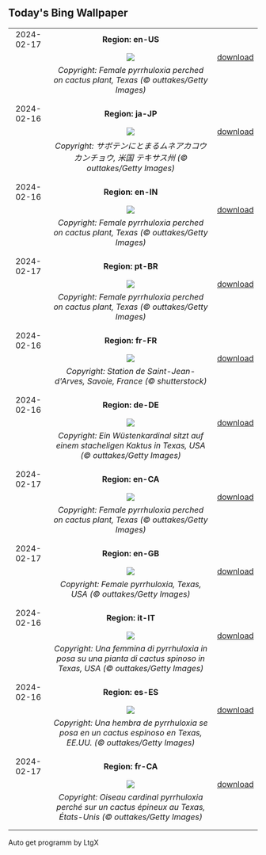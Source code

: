 ## Today's Bing Wallpaper
|      |      |      |
| :----: | :----: | :----: |
|2024-02-17|**Region: en-US**||
||![](https://www.bing.com/th?id=OHR.BackyardBird_EN-US8255123787_UHD.jpg&pid=hp&w=1152&h=648&rs=1&c=4)| [download](https://www.bing.com/th?id=OHR.BackyardBird_EN-US8255123787_UHD.jpg)|
||*Copyright: Female pyrrhuloxia perched on cactus plant, Texas (© outtakes/Getty Images)*
||
|||
|2024-02-16|**Region: ja-JP**||
||![](https://www.bing.com/th?id=OHR.BackyardBird_JA-JP7123530976_UHD.jpg&pid=hp&w=1152&h=648&rs=1&c=4)| [download](https://www.bing.com/th?id=OHR.BackyardBird_JA-JP7123530976_UHD.jpg)|
||*Copyright: サボテンにとまるムネアカコウカンチョウ, 米国 テキサス州 (© outtakes/Getty Images)*
||
|||
|2024-02-16|**Region: en-IN**||
||![](https://www.bing.com/th?id=OHR.BackyardBird_EN-IN0575498831_UHD.jpg&pid=hp&w=1152&h=648&rs=1&c=4)| [download](https://www.bing.com/th?id=OHR.BackyardBird_EN-IN0575498831_UHD.jpg)|
||*Copyright: Female pyrrhuloxia perched on cactus plant, Texas (© outtakes/Getty Images)*
||
|||
|2024-02-17|**Region: pt-BR**||
||![](https://www.bing.com/th?id=OHR.BackyardBird_PT-BR4739609894_UHD.jpg&pid=hp&w=1152&h=648&rs=1&c=4)| [download](https://www.bing.com/th?id=OHR.BackyardBird_PT-BR4739609894_UHD.jpg)|
||*Copyright: Female pyrrhuloxia perched on cactus plant, Texas (© outtakes/Getty Images)*
||
|||
|2024-02-16|**Region: fr-FR**||
||![](https://www.bing.com/th?id=OHR.SkiResort_FR-FR5956789786_UHD.jpg&pid=hp&w=1152&h=648&rs=1&c=4)| [download](https://www.bing.com/th?id=OHR.SkiResort_FR-FR5956789786_UHD.jpg)|
||*Copyright: Station de Saint-Jean-d'Arves, Savoie, France (© shutterstock)*
||
|||
|2024-02-16|**Region: de-DE**||
||![](https://www.bing.com/th?id=OHR.BackyardBird_DE-DE3770277310_UHD.jpg&pid=hp&w=1152&h=648&rs=1&c=4)| [download](https://www.bing.com/th?id=OHR.BackyardBird_DE-DE3770277310_UHD.jpg)|
||*Copyright: Ein Wüstenkardinal sitzt auf einem stacheligen Kaktus in Texas, USA (© outtakes/Getty Images)*
||
|||
|2024-02-17|**Region: en-CA**||
||![](https://www.bing.com/th?id=OHR.BackyardBird_EN-CA9775079263_UHD.jpg&pid=hp&w=1152&h=648&rs=1&c=4)| [download](https://www.bing.com/th?id=OHR.BackyardBird_EN-CA9775079263_UHD.jpg)|
||*Copyright: Female pyrrhuloxia perched on cactus plant, Texas (© outtakes/Getty Images)*
||
|||
|2024-02-17|**Region: en-GB**||
||![](https://www.bing.com/th?id=OHR.BackyardBird_EN-GB7177541567_UHD.jpg&pid=hp&w=1152&h=648&rs=1&c=4)| [download](https://www.bing.com/th?id=OHR.BackyardBird_EN-GB7177541567_UHD.jpg)|
||*Copyright: Female pyrrhuloxia, Texas, USA (© outtakes/Getty Images)*
||
|||
|2024-02-16|**Region: it-IT**||
||![](https://www.bing.com/th?id=OHR.BackyardBird_IT-IT6515911686_UHD.jpg&pid=hp&w=1152&h=648&rs=1&c=4)| [download](https://www.bing.com/th?id=OHR.BackyardBird_IT-IT6515911686_UHD.jpg)|
||*Copyright: Una femmina di pyrrhuloxia in posa su una pianta di cactus spinoso in Texas, USA (© outtakes/Getty Images)*
||
|||
|2024-02-16|**Region: es-ES**||
||![](https://www.bing.com/th?id=OHR.BackyardBird_ES-ES5058549868_UHD.jpg&pid=hp&w=1152&h=648&rs=1&c=4)| [download](https://www.bing.com/th?id=OHR.BackyardBird_ES-ES5058549868_UHD.jpg)|
||*Copyright: Una hembra de pyrrhuloxia se posa en un cactus espinoso en Texas, EE.UU. (© outtakes/Getty Images)*
||
|||
|2024-02-17|**Region: fr-CA**||
||![](https://www.bing.com/th?id=OHR.BackyardBird_FR-CA2494607716_UHD.jpg&pid=hp&w=1152&h=648&rs=1&c=4)| [download](https://www.bing.com/th?id=OHR.BackyardBird_FR-CA2494607716_UHD.jpg)|
||*Copyright: Oiseau cardinal pyrrhuloxia perché sur un cactus épineux au Texas, États-Unis (© outtakes/Getty Images)*
||
|||

Auto get programm by LtgX
